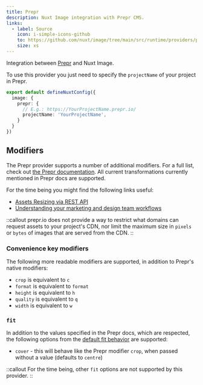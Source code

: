 ```yaml
---
title: Prepr
description: Nuxt Image integration with Prepr CMS.
links:
  - label: Source
    icon: i-simple-icons-github
    to: https://github.com/nuxt/image/tree/main/src/runtime/providers/prepr
    size: xs
---
```


Integration between [Prepr](https://prepr.io/) and Nuxt Image.

To use this provider you just need to specify the `projectName` of your project in Prepr.

```ts [nuxt.config.ts]
export default defineNuxtConfig({
  image: {
    prepr: {
      // E.g.: https://YourProjectName.prepr.io/
      projectName: 'YourProjectName',
    }
  }
})
```

## Modifiers

The Prepr provider supports a number of additional modifiers. For a full list,
check out [the Prepr documentation](https://docs.prepr.io/reference/rest/v1/assets-resizing/).
All current transformations currently mentioned in Prepr docs are supported.

For the time being you might find the following links useful:

- [Assets Resizing via REST API](https://docs.prepr.io/reference/rest/v1/assets-resizing/)
- [Understanding your marketing and design team workflows](https://docs.prepr.io/managing-content/images)

::callout
prepr.io does not provide a way to restrict what domains can
request assets to your project's CDN, nor limit the maximum size in `pixels` or
`bytes` of images that are served from the CDN.
::

### Convenience key modifiers

The following more readable modifiers are supported, in addition to Prepr's
native modifiers:

- `crop` is equivalent to `c`
- `format` is equivalent to `format`
- `height` is equivalent to `h`
- `quality` is equivalent to `q`
- `width` is equivalent to `w`

### `fit`

In addition to the values specified in the Prepr docs, which are respected, the
following options from the [default fit behavior](/usage/nuxt-img#fit)
are supported:

- `cover` - this will behave like the Prepr modifier `crop`, when passed without
a value (defaults to `centre`)

::callout
For the time being, other `fit` options are not supported by this provider.
::
